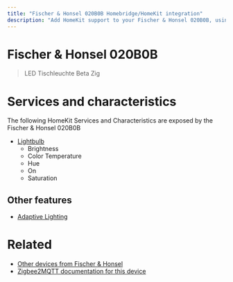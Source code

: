 ```yaml
---
title: "Fischer & Honsel 020B0B Homebridge/HomeKit integration"
description: "Add HomeKit support to your Fischer & Honsel 020B0B, using Homebridge, Zigbee2MQTT and homebridge-z2m."
---
```

<!---
This file has been GENERATED using src/docgen/docgen.ts
DO NOT EDIT THIS FILE MANUALLY!
-->
# Fischer & Honsel 020B0B
> LED Tischleuchte Beta Zig


# Services and characteristics
The following HomeKit Services and Characteristics are exposed by
the Fischer & Honsel 020B0B

* [Lightbulb](../../light.md)
  * Brightness
  * Color Temperature
  * Hue
  * On
  * Saturation


## Other features
* [Adaptive Lighting](../../light.md)


# Related
* [Other devices from Fischer & Honsel](../index.md#fischer_&_honsel)
* [Zigbee2MQTT documentation for this device](https://www.zigbee2mqtt.io/devices/020B0B.html)